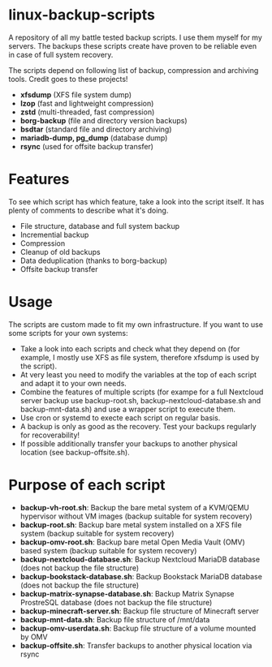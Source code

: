 # linux-backup-scripts
A repository of all my battle tested backup scripts.
I use them myself for my servers. The backups these scripts create have proven to be reliable even in case of full system recovery.

The scripts depend on following list of backup, compression and archiving tools.
Credit goes to these projects!
- **xfsdump** (XFS file system dump)
- **lzop** (fast and lightweight compression)
- **zstd** (multi-threaded, fast compression)
- **borg-backup** (file and directory version backups)
- **bsdtar** (standard file and directory archiving)
- **mariadb-dump, pg_dump** (database dump)
- **rsync** (used for offsite backup transfer)

# Features
To see which script has which feature, take a look into the script itself. It has plenty of comments to describe what it's doing.
- File structure, database and full system backup
- Incremential backup
- Compression
- Cleanup of old backups
- Data deduplication (thanks to borg-backup)
- Offsite backup transfer

# Usage
The scripts are custom made to fit my own infrastructure.
If you want to use some scripts for your own systems:
- Take a look into each scripts and check what they depend on (for example, I mostly use XFS as file system, therefore xfsdump is used by the script).
- At very least you need to modify the variables at the top of each script and adapt it to your own needs.
- Combine the features of multiple scripts (for exampe for a full Nextcloud server backup use backup-root.sh, backup-nextcloud-database.sh and backup-mnt-data.sh) and use a wrapper script to execute them.
- Use cron or systemd to execte each script on regular basis.
- A backup is only as good as the recovery. Test your backups regularly for recoverability!
- If possible additionally transfer your backups to another physical location (see backup-offsite.sh).

# Purpose of each script
- **backup-vh-root.sh**: Backup the bare metal system of a KVM/QEMU hypervisor without VM images (backup suitable for system recovery)
- **backup-root.sh**: Backup bare metal system installed on a XFS file system (backup suitable for system recovery)
- **backup-omv-root.sh**: Backup bare metal Open Media Vault (OMV) based system (backup suitable for system recovery)
- **backup-nextcloud-database.sh**: Backup Nextcloud MariaDB database (does not backup the file structure)
- **backup-bookstack-database.sh**: Backup Bookstack MariaDB database (does not backup the file structure)
- **backup-matrix-synapse-database.sh**: Backup Matrix Synapse ProstreSQL database (does not backup the file structure)
- **backup-minecraft-server.sh**: Backup file structure of Minecraft server
- **backup-mnt-data.sh**: Backup file structure of /mnt/data
- **backup-omv-userdata.sh**: Backup file structure of a volume mounted by OMV
- **backup-offsite.sh**: Transfer backups to another physical location via rsync
